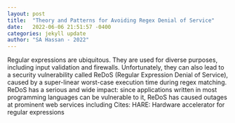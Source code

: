 ```yaml
---
layout: post
title:  "Theory and Patterns for Avoiding Regex Denial of Service"
date:   2022-06-06 21:51:57 -0400
categories: jekyll update
author: "SA Hassan - 2022"
---
```

Regular expressions are ubiquitous. They are used for diverse purposes, including input validation and firewalls. Unfortunately, they can also lead to a security vulnerability called ReDoS (Regular Expression Denial of Service), caused by a super-linear worst-case execution time during regex matching. ReDoS has a serious and wide impact: since applications written in most programming languages can be vulnerable to it, ReDoS has caused outages at prominent web services including 
Cites: HARE: Hardware accelerator for regular expressions